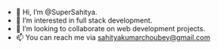 - 👋 Hi, I’m @SuperSahitya.
- 👀 I’m interested in full stack development.
- 💞️ I’m looking to collaborate on web development projects.
- 📫 You can reach me via sahityakumarchoubey@gmail.com
